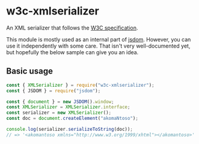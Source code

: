 # w3c-xmlserializer

An XML serializer that follows the [W3C specification](https://w3c.github.io/DOM-Parsing/).

This module is mostly used as an internal part of [jsdom](https://github.com/jsdom/jsdom). However, you can use it independently with some care. That isn't very well-documented yet, but hopefully the below sample can give you an idea.

## Basic usage

```js
const { XMLSerializer } = require("w3c-xmlserializer");
const { JSDOM } = require("jsdom");

const { document } = new JSDOM().window;
const XMLSerializer = XMLSerializer.interface;
const serializer = new XMLSerializer();
const doc = document.createElement("akomaNtoso");

console.log(serializer.serializeToString(doc));
// => '<akomantoso xmlns="http://www.w3.org/1999/xhtml"></akomantoso>'
```
